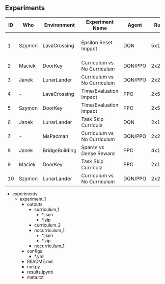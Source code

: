 ## Experiments

ID | Who | Environment | Experiment Name | Agent | Runs | Detailed Description |
|-|-|-|-|-|-|-|
1 | Szymon | LavaCrossing | Epsilon Reset Impact | DQN | 5x10 | 1.0(0.999), 0.6(0.9994), 0.3(0.9995), 0.1(0.9996), 0.03(0.9997) on 0,1,2 @ 0.8
2 | Maciek | DoorKey | Curriculum vs No Curriculum | DQN/PPO | 2x2x10 | 0,1,2 vs 2
3 | Janek | LunarLander | Curriculum vs No Curriculum | DQN/PPO | 2x2x10 | 0,1,2,3 vs 3
4 | - | LavaCrossing | Time/Evaluation Impact | PPO | 2x5x10 | 750/1000/1250/1500/1750 vs (0.8/1500) on 0,1
5 | Szymon | DoorKey | Time/Evaluation Impact | PPO | 2x5x10 | 750/1000/1250/1500/1750 vs (0.8/1500) on 1,2
6 | Janek | LunarLander | Task Skip Curricula | DQN | 2x10 | 0,1,2,3  vs 0,3 
7 | - | MsPacman | Curriculum vs No Curriculum | DQN/PPO | 2x2x10 | 0,1,3 vs 3
8 | Janek | BridgeBuilding | Sparse vs Dense Reward | PPO | 4x10 | 0,1,2
9 | Maciek | DoorKey | Task Skip Curricula | PPO | 2x10 | 0,1,2 vs 0,2
10 | Szymon | LunarLander | Curriculum vs No Curriculum | DQN/PPO | 2x2x10 | 0,1,2,3,4 vs 4

- experiments
    - experiment_1
        - outputs
            - curriculum_1
                - *.json
                - *.zip
            - curriculum_2
            - nocurriculum_1
                - *.json
                - *.zip
            - nocurriculum_1
        - configs
            - *.yml
        - README.md
        - run.py
        - results.ipynb
        - meta.txt
